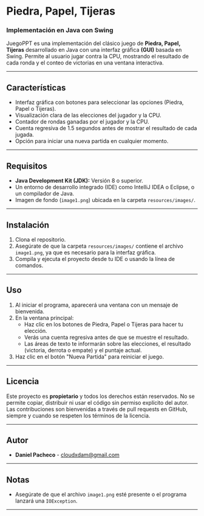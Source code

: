 # Piedra, Papel, Tijeras
### Implementación en Java con Swing

JuegoPPT es una implementación del clásico juego de **Piedra, Papel, Tijeras** desarrollado en Java con una interfaz gráfica **(GUI)** basada en Swing. Permite al usuario jugar contra la CPU, mostrando el resultado de cada ronda y el conteo de victorias en una ventana interactiva.

---

## Características

* Interfaz gráfica con botones para seleccionar las opciones (Piedra, Papel o Tijeras).
* Visualización clara de las elecciones del jugador y la CPU.
* Contador de rondas ganadas por el jugador y la CPU.
* Cuenta regresiva de 1.5 segundos antes de mostrar el resultado de cada jugada.
* Opción para iniciar una nueva partida en cualquier momento.

---

## Requisitos

* **Java Development Kit (JDK):** Versión 8 o superior.
* Un entorno de desarrollo integrado (IDE) como IntelliJ IDEA o Eclipse, o un compilador de Java.
* Imagen de fondo (`image1.png`) ubicada en la carpeta `resources/images/`.

---

## Instalación

1.  Clona el repositorio.
2.  Asegúrate de que la carpeta `resources/images/` contiene el archivo `image1.png`, ya que es necesario para la interfaz gráfica.
3.  Compila y ejecuta el proyecto desde tu IDE o usando la línea de comandos.

---

## Uso

1.  Al iniciar el programa, aparecerá una ventana con un mensaje de bienvenida.
2.  En la ventana principal:
    * Haz clic en los botones de Piedra, Papel o Tijeras para hacer tu elección.
    * Verás una cuenta regresiva antes de que se muestre el resultado.
    * Las áreas de texto te informarán sobre las elecciones, el resultado (victoria, derrota o empate) y el puntaje actual.
3.  Haz clic en el botón "Nueva Partida" para reiniciar el juego.

---

## Licencia

Este proyecto es **propietario** y todos los derechos están reservados. No se permite copiar, distribuir ni usar el código sin permiso explícito del autor.
Las contribuciones son bienvenidas a través de pull requests en GitHub, siempre y cuando se respeten los términos de la licencia.

---

## Autor

* **Daniel Pacheco** - cloudxdam@gmail.com

---

## Notas

* Asegúrate de que el archivo `image1.png` esté presente o el programa lanzará una `IOException`.

---
